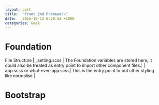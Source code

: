```yaml
---
layout: post
title:  "Front End Framework"
date:   2016-10-12 6:20:52 +1000
categories: Geek
---
```

Foundation
============
File Structure
| _setting.scss | The Foundation variables are stored here, it could also be treated as entry point to import other component files.|
| app.scss or what-ever-app.scss| This is the entry point to put other styling like normalise |

Bootstrap
=========
